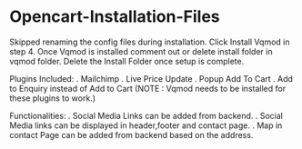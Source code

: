 # Opencart-Installation-Files
Skipped renaming the config files during installation.
Click Install Vqmod in step 4.
Once Vqmod is installed comment out or delete install folder in vqmod folder.
Delete the Install Folder once setup is complete.

Plugins Included:
. Mailchimp
. Live Price Update
. Popup Add To Cart
. Add to Enquiry instead of Add to Cart
(NOTE : Vqmod needs to be installed for these plugins to work.)

Functionalities:
. Social Media Links can be added from backend.
. Social Media links can be displayed in header,footer and contact page.
. Map in contact Page can be added from backend based on the address.

